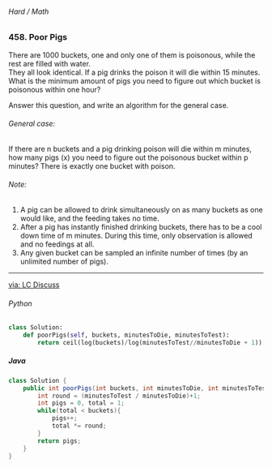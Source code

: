 ###### Hard / Math

### 458. Poor Pigs

There are 1000 buckets, one and only one of them is poisonous, while the rest are filled with water.   
They all look identical. If a pig drinks the poison it will die within 15 minutes. What is the minimum amount of pigs you need to figure out which bucket is poisonous within one hour?  

Answer this question, and write an algorithm for the general case.  

###### General case:

If there are n buckets and a pig drinking poison will die within m minutes, how many pigs (x) you need to figure out the poisonous bucket within p minutes? There is exactly one bucket with poison.

###### Note:
1. A pig can be allowed to drink simultaneously on as many buckets as one would like, and the feeding takes no time.
2. After a pig has instantly finished drinking buckets, there has to be a cool down time of m minutes. During this time, only observation is allowed and no feedings at all.
3. Any given bucket can be sampled an infinite number of times (by an unlimited number of pigs).

***

[via: LC Discuss](https://leetcode.com/problems/poor-pigs/discuss/935112/Python-Math-solution-detailed-expanations)

###### Python

```python
class Solution:
    def poorPigs(self, buckets, minutesToDie, minutesToTest):
        return ceil(log(buckets)/log(minutesToTest//minutesToDie + 1))
```
##### Java

```java
class Solution {
    public int poorPigs(int buckets, int minutesToDie, int minutesToTest) {
        int round = (minutesToTest / minutesToDie)+1;
        int pigs = 0, total = 1;
        while(total < buckets){
            pigs++;
            total *= round;
        }
        return pigs;
    }
}
```

